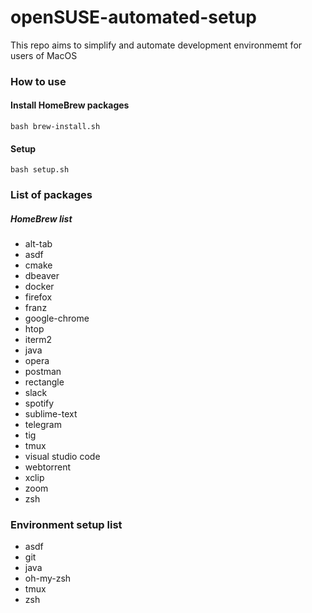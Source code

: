 # openSUSE-automated-setup
This repo aims to simplify and automate development environmemt for users of MacOS

### How to use

#### Install HomeBrew packages
```
bash brew-install.sh
```

#### Setup
```
bash setup.sh
```

### List of packages

##### HomeBrew list
* alt-tab
* asdf
* cmake
* dbeaver
* docker
* firefox
* franz
* google-chrome
* htop
* iterm2
* java
* opera
* postman
* rectangle
* slack
* spotify
* sublime-text
* telegram
* tig
* tmux
* visual studio code
* webtorrent
* xclip
* zoom
* zsh

### Environment setup list
* asdf
* git
* java
* oh-my-zsh
* tmux
* zsh
